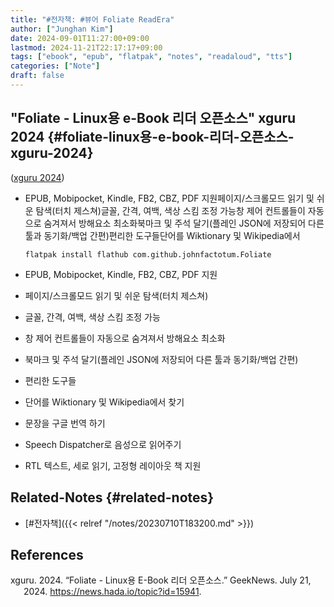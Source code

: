 ```yaml
---
title: "#전자책: #뷰어 Foliate ReadEra"
author: ["Junghan Kim"]
date: 2024-09-01T11:27:00+09:00
lastmod: 2024-11-21T22:17:17+09:00
tags: ["ebook", "epub", "flatpak", "notes", "readaloud", "tts"]
categories: ["Note"]
draft: false
---
```


## "Foliate - Linux용 e-Book 리더 오픈소스" xguru 2024 {#foliate-linux용-e-book-리더-오픈소스-xguru-2024}

(<a href="#citeproc_bib_item_1">xguru 2024</a>)

-   EPUB, Mobipocket, Kindle, FB2, CBZ, PDF 지원페이지/스크롤모드 읽기 및 쉬운 탐색(터치 제스쳐)글꼴, 간격, 여백, 색상 스킴 조정 가능창 제어 컨트롤들이 자동으로 숨겨져서 방해요소 최소화북마크 및 주석 달기(플레인 JSON에 저장되어 다른 툴과 동기화/백업 간편)편리한 도구들단어를 Wiktionary 및 Wikipedia에서
    ```shell
    flatpak install flathub com.github.johnfactotum.Foliate

    ```

-   EPUB, Mobipocket, Kindle, FB2, CBZ, PDF 지원
-   페이지/스크롤모드 읽기 및 쉬운 탐색(터치 제스쳐)
-   글꼴, 간격, 여백, 색상 스킴 조정 가능
-   창 제어 컨트롤들이 자동으로 숨겨져서 방해요소 최소화
-   북마크 및 주석 달기(플레인 JSON에 저장되어 다른 툴과 동기화/백업 간편)
-   편리한 도구들
-   단어를 Wiktionary 및 Wikipedia에서 찾기
-   문장을 구글 번역 하기
-   Speech Dispatcher로 음성으로 읽어주기
-   RTL 텍스트, 세로 읽기, 고정형 레이아웃 책 지원


## Related-Notes {#related-notes}

-   [#전자책]({{< relref "/notes/20230710T183200.md" >}})

## References

<style>.csl-entry{text-indent: -1.5em; margin-left: 1.5em;}</style><div class="csl-bib-body">
  <div class="csl-entry"><a id="citeproc_bib_item_1"></a>xguru. 2024. “Foliate - Linux용 E-Book 리더 오픈소스.” GeekNews. July 21, 2024. <a href="https://news.hada.io/topic?id=15941">https://news.hada.io/topic?id=15941</a>.</div>
</div>
